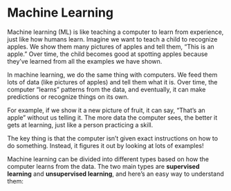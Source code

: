 # Machine Learning

Machine learning (ML) is like teaching a computer to learn from
experience, just like how humans learn. Imagine we want to teach a child
to recognize apples. We show them many pictures of apples and tell them,
“This is an apple.” Over time, the child becomes good at spotting apples
because they’ve learned from all the examples we have shown.

In machine learning, we do the same thing with computers. We feed them
lots of data (like pictures of apples) and tell them what it is. Over
time, the computer “learns” patterns from the data, and eventually, it
can make predictions or recognize things on its own.

For example, if we show it a new picture of fruit, it can say, “That’s
an apple” without us telling it. The more data the computer sees, the
better it gets at learning, just like a person practicing a skill.

The key thing is that the computer isn’t given exact instructions on how
to do something. Instead, it figures it out by looking at lots of
examples!

Machine learning can be divided into different types based on how the
computer learns from the data. The two main types are **supervised
learning** and **unsupervised learning**, and here’s an easy way to
understand them:

